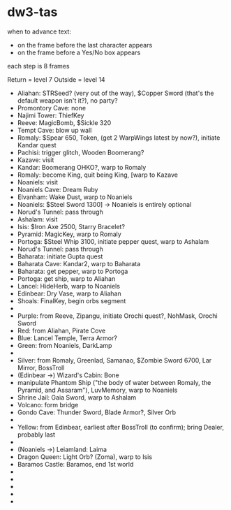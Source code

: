 # dw3-tas

when to advance text:
- on the frame before the last character appears
- on the frame before a Yes/No box appears

each step is 8 frames

Return = level 7
Outside = level 14

- Aliahan: STRSeed? (very out of the way), $Copper Sword (that's the default weapon isn't it?), no party?
- Promontory Cave: none
- Najimi Tower: ThiefKey
- Reeve: MagicBomb, $Sickle 320
- Tempt Cave: blow up wall
- Romaly: $Spear 650, Token, (get 2 WarpWings latest by now?), initiate Kandar quest
- Pachisi: trigger glitch, Wooden Boomerang?
- Kazave: visit
- Kandar: Boomerang OHKO?, warp to Romaly
- Romaly: become King, quit being King, [warp to Kazave
- Noaniels: visit
- Noaniels Cave: Dream Ruby
- Elvanham: Wake Dust, warp to Noaniels
- Noaniels: $Steel Sword 1300] -> Noaniels is entirely optional
- Norud's Tunnel: pass through
- Ashalam: visit
- Isis: $Iron Axe 2500, Starry Bracelet?
- Pyramid: MagicKey, warp to Romaly
- Portoga: $Steel Whip 3100, initiate pepper quest, warp to Ashalam
- Norud's Tunnel: pass through
- Baharata: initiate Gupta quest
- Baharata Cave: Kandar2, warp to Baharata
- Baharata: get pepper, warp to Portoga
- Portoga: get ship, warp to Aliahan
- Lancel: HideHerb, warp to Noaniels
- Edinbear: Dry Vase, warp to Aliahan
- Shoals: FinalKey, begin orbs segment
- 
- Purple: from Reeve, Zipangu, initiate Orochi quest?, NohMask, Orochi Sword
- Red: from Aliahan, Pirate Cove
- Blue: Lancel Temple, Terra Armor?
- Green: from Noaniels, DarkLamp
- 
- Silver: from Romaly, Greenlad, Samanao, $Zombie Sword 6700, Lar Mirror, BossTroll
- (Edinbear ->) Wizard's Cabin: Bone
- manipulate Phantom Ship ("the body of water between Romaly, the Pyramid, and Assaram"), LuvMemory, warp to Noaniels
- Shrine Jail: Gaia Sword, warp to Ashalam
- Volcano: form bridge
- Gondo Cave: Thunder Sword, Blade Armor?, Silver Orb
- 
- Yellow: from Edinbear, earliest after BossTroll (to confirm); bring Dealer, probably last
- 
- (Noaniels ->) Leiamland: Laima
- Dragon Queen: Light Orb? (Zoma), warp to Isis
- Baramos Castle: Baramos, end 1st world
- 
- 
- 
- 
- 
